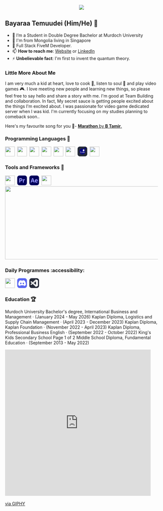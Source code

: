 <p align="center"><img src="https://i.imgur.com/A6bWGFl.gif"/></p>

## Bayaraa Temuudei (Him/He) 🌻
- 🔭 I’m a Student in Double Degree Bachelor at Murdoch University 
- 👯 I'm from Mongolia living in Singapore
- 💬 Full Stack FiveM Developer.
- 📫 **How to reach me**: [Website](https://mnfcandy.com/) or [LinkedIn](https://www.linkedin.com/in/temuudeib/)
- ⚡ **Unbelievable fact**: I'm first to invent the quantum theory.


### Little More About Me  

I am very much a kid at heart, love to cook :ramen:, listen to soul :saxophone:	and play video games :video_game:. I love meeting new people and learning new things, so please feel free to say hello and share a story with me. I'm good at Team Building and collaboration. In fact, My secret sauce is getting people excited about the things I'm excited about. I was passionate for video game dedicated server when I was kid. I'm currently focusing on my studies planning to comeback soon..

Here's my favourite song for you :trumpet:- [**Marathon** by **B Tamir**.](https://www.youtube.com/watch?v=tH1kbVgyO9Q)

### Programming Languages :scroll:

<img height="32" width="32" src="https://cdn.thekrishna.in/img/icon/python.svg" />&nbsp; 
<img height="32" width="32" src="https://cdn.thekrishna.in/img/icon/java.svg" />&nbsp;
<img height="32" width="32" src="https://cdn.thekrishna.in/img/icon/javascript.svg" />&nbsp; 
<img height="32" width="32" src="https://cdn.thekrishna.in/img/icon/html5.svg" />&nbsp; 
<img height="32" width="32" src="https://cdn.thekrishna.in/img/icon/css3.svg" />&nbsp; 
<img height="32" width="32" src="https://cdn.thekrishna.in/img/icon/php.svg" />&nbsp; 
<img height="32" width="32" src="https://github.com/tandpfun/skill-icons/blob/main/icons/Lua-Dark.svg" />&nbsp; 
<img height="32" width="32" src="https://cdn.thekrishna.in/img/icon/mysql.svg" />&nbsp; 

### Tools and Frameworks :hammer:

<img height="32" width="32" src="https://cdn.thekrishna.in/img/icon/adobephotoshop.svg" />&nbsp; 
<img height="32" width="32" src="https://github.com/tandpfun/skill-icons/blob/main/icons/Premiere.svg" />&nbsp; 
<img height="32" width="32" src="https://github.com/tandpfun/skill-icons/blob/main/icons/AfterEffects.svg" />&nbsp; 
<img height="32" width="32" src="https://i.imgur.com/GHFShCv.png" />&nbsp; 
<img width="612" height="240" src="https://i.imgur.com/GHFShCv.png">
### Daily Programmes :accessibility:
<img height="32" width="32" src="https://github.com/tandpfun/skill-icons/blob/main/icons/Windows-Dark.svg" />&nbsp; 
<img height="32" width="32" src="https://github.com/tandpfun/skill-icons/blob/main/icons/Discord.svg" />&nbsp; 
<img height="32" width="32" src="https://github.com/tandpfun/skill-icons/blob/main/icons/VSCode-Dark.svg" />&nbsp; 


### Education :trophy:
Murdoch University
Bachelor's degree, International Business and Management · (January
2024 - May 2026)
Kaplan
Diploma, Logistics and Supply Chain Management · (April 2023 - December
2023)
Kaplan
Diploma, Kaplan Foundation · (November 2022 - April 2023)
Kaplan
Diploma, Professional Business English · (September 2022 - October 2022)
King's Kids Secondary School
Page 1 of 2
Middle School Diploma, Fundamental Education · (September 2013 - May
2022)

<iframe src="https://giphy.com/embed/sE1fbQPozKg3q5I2W2" width="480" height="480" frameBorder="0" class="giphy-embed" allowFullScreen></iframe><p><a href="https://giphy.com/gifs/computer-technology-ai-sE1fbQPozKg3q5I2W2">via GIPHY</a></p>


<br></details>

